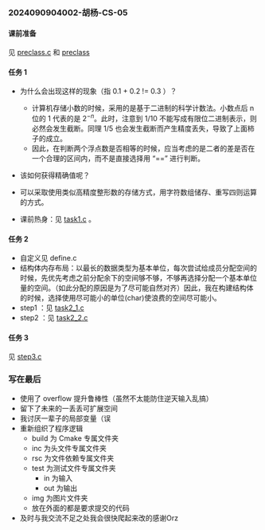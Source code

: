 ### 2024090904002-胡杨-CS-05 

#### 课前准备

见 [preclass.c](https://github.com/Myhanshuang/glimmer/blob/main/problem5/preclass.c) 和 [preclass](https://github.com/Myhanshuang/glimmer/blob/main/problem5/img/preclass.png)

#### 任务 1

- 为什么会出现这样的现象（指 0.1 + 0.2 != 0.3 ）？
  - 计算机存储小数的时候，采用的是基于二进制的科学计数法。小数点后 n 位的 1 代表的是 $2^{-n}$。此时，注意到 $1/10$ 不能写成有限位二进制表示，则必然会发生截断。同理 $1/5$ 也会发生截断而产生精度丢失，导致了上面柿子的成立。
  - 因此，在判断两个浮点数是否相等的时候，应当考虑的是二者的差是否在一个合理的区间内，而不是直接选择用 “==” 进行判断。
-  该如何获得精确值呢？
  - 可以采取使用类似高精度整形数的存储方式，用字符数组储存、重写四则运算的方式。

- 课前热身：见 [task1.c](https://github.com/Myhanshuang/glimmer/blob/main/problem5/task1.c) 。

#### 任务 2

- 自定义见 define.c 
- 结构体内存布局：以最长的数据类型为基本单位，每次尝试给成员分配空间的时候，先优先考虑之前分配余下的空间够不够，不够再选择分配一个基本单位量的空间。（如此分配的原因是为了尽可能自然对齐）因此，我在构建结构体的时候，选择使用尽可能小的单位(char)使浪费的空间尽可能小。
- step1 ：见 [task2_1.c](https://github.com/Myhanshuang/glimmer/blob/main/problem5/task2_1.c)
- step2 ：见 [task2_2.c](https://github.com/Myhanshuang/glimmer/blob/main/problem5/task2_2.c)

#### 任务 3 

见 [step3.c](https://github.com/Myhanshuang/glimmer/blob/main/problem5/task3.c) 



### 写在最后

- 使用了 overflow 提升鲁棒性（虽然不太能防住逆天输入乱搞）
- 留下了未来的一丢丢可扩展空间
- 我讨厌一辈子的局部变量（误
- 重新组织了程序逻辑
  - build 为 Cmake 专属文件夹
  - inc 为头文件专属文件夹
  - rsc 为文件依赖专属文件夹
  - test 为测试文件专属文件夹
    - in 为输入
    - out 为输出
  - img 为图片文件夹
  - 放在外面的都是要求提交的代码
- 及时与我交流不足之处我会很快爬起来改的感谢Orz

